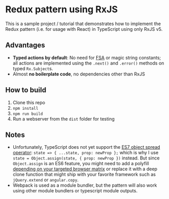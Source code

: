 Redux pattern using RxJS
=====

This is a sample project / tutorial that demonstrates how to implement the Redux pattern (i.e. for usage with React) in TypeScript using only RxJS v5.

Advantages
-----

* __Typed actions by default__: No need for [FSA](https://github.com/acdlite/flux-standard-action) or magic string constants; all actions are implemented using the `.next()` and `.error()` methods on typed `Rx.Subject`s.
* Almost __no boilerplate code__, no dependencies other than RxJS

How to build
----

1. Clone this repo
1. `npm install`
1. `npm run build`
1. Run a webserver from the `dist` folder for testing

Notes
----

* Unfortunately, TypeScript does not yet support the [ES7 object spread operator](https://github.com/sebmarkbage/ecmascript-rest-spread): ` state => { ...state, prop: newProp }; ` which is why I use `state = Object.assign(state, { prop: newProp })` instead. But since `Object.assign` is an ES6 feature, you might need to add a polyfill [depending on your targeted browser matrix](http://kangax.github.io/compat-table/es6/#test-Object_static_methods_Object.assign) or replace it with a deep clone function that might ship with your favorite framework such as `jQuery.extend` or `angular.copy`.
* Webpack is used as a module bundler, but the pattern will also work using other module bundlers or typescript module outputs.
